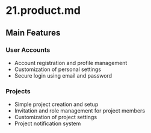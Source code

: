 # 21.product.md

## Main Features

### User Accounts

- Account registration and profile management
- Customization of personal settings
- Secure login using email and password

### Projects

- Simple project creation and setup
- Invitation and role management for project members
- Customization of project settings
- Project notification system
